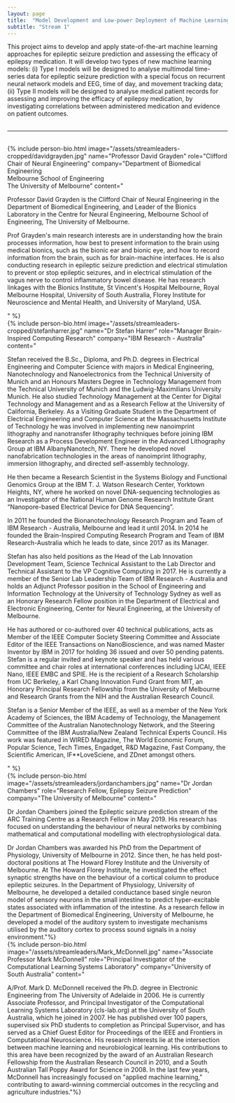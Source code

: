 ```yaml
---
layout: page
title:  "Model Development and Low-power Deployment of Machine Learning for Epileptic Seizure Prediction"
subtitle: "Stream 1"
---
```

This project aims to develop and apply state-of-the-art machine learning approaches for epileptic seizure prediction and assessing the efficacy of epilepsy medication.  It will develop two types of new machine learning models: (i) Type I models will be designed to analyse multimodal time-series data for epileptic seizure prediction with a special focus on recurrent neural network models and EEG, time of day, and movement tracking data; (ii) Type II models will be designed to analyse medical patient records for assessing and improving the efficacy of epilepsy medication, by investigating correlations between administered medication and evidence on patient outcomes.
<br><br>
<hr>
<br>
{% include person-bio.html
image="/assets/streamleaders-cropped/davidgrayden.jpg"
name="Professor David Grayden"
role="Clifford Chair of Neural Engineering"
company="Department of Biomedical Engineering<br>Melbourne School of Engineering<br>The University of Melbourne"
content="<p>Professor David Grayden is the Clifford Chair of Neural Engineering in the Department of Biomedical Engineering, and Leader of the Bionics Laboratory in the Centre for Neural Engineering, Melbourne School of Engineering, The University of Melbourne.</p>
<p>Prof Grayden&#39;s main research interests are in understanding how the brain processes information, how best to present information to the brain using medical bionics, such as the bionic ear and bionic eye, and how to record information from the brain, such as for brain-machine interfaces. He is also conducting research in epileptic seizure prediction and electrical stimulation to prevent or stop epileptic seizures, and in electrical stimulation of the vagus nerve to control inflammatory bowel disease. He has research linkages with the Bionics Institute, St Vincent&#39;s Hospital Melbourne, Royal Melbourne Hospital, University of South Australia, Florey Institute for Neuroscience and Mental Health, and University of Maryland, USA.</p>"
%}
<br>
{% include person-bio.html
image="/assets/streamleaders-cropped/stefanharrer.jpg"
name="Dr Stefan Harrer"
role="Manager Brain-Inspired Computing Research"
company="IBM Research - Australia"
content="<p>Stefan received the B.Sc., Diploma, and Ph.D. degrees in Electrical Engineering and Computer Science with majors in Medical Engineering, Nanotechnology and Nanoelectronics from the Technical University of Munich and an Honours Masters Degree in Technology Management from the Technical University of Munich and the Ludwig-Maximilians University Munich. He also studied Technology Management at the Center for Digital Technology and Management and as a Research Fellow at the University of California, Berkeley. As a Visiting Graduate Student in the Department of Electrical Engineering and Computer Science at the Massachusetts Institute of Technology he was involved in implementing new nanoimprint lithography and nanotransfer lithography techniques before joining IBM Research as a Process Development Engineer in the Advanced Lithography Group at IBM AlbanyNanotech, NY. There he developed novel nanofabrication technologies in the areas of nanoimprint lithography, immersion lithography, and directed self-assembly technology.</p><p>He then became a Research Scientist in the Systems Biology and Functional Genomics Group at the IBM T. J. Watson Research Center, Yorktown Heights, NY, where he worked on novel DNA-sequencing technologies as an Investigator of the National Human Genome Research Institute Grant “Nanopore-based Electrical Device for DNA Sequencing”.</p><p>In 2011 he founded the Bionanotechnology Research Program and Team of IBM Research - Australia, Melbourne and lead it until 2014. In 2014 he founded the Brain-Inspired Computing Research Program and Team of IBM Research-Australia which he leads to date, since 2017 as its Manager.</p><p>Stefan has also held positions as the Head of the Lab Innovation Development Team, Science Technical Assistant to the Lab Director and Technical Assistant to the VP Cognitive Computing in 2017. He is currently a member of the Senior Lab Leadership Team of IBM Research - Australia and holds an Adjunct Professor position in the School of Engineering and Information Technology at the University of Technology Sydney as well as an Honorary Research Fellow position in the Department of Electrical and Electronic Engineering, Center for Neural Engineering, at the University of Melbourne.</p><p>He has authored or co-authored over 40 technical publications, acts as Member of the IEEE Computer Society Steering Committee and Associate Editor of the IEEE Transactions on NanoBioscience, and was named Master Inventor by IBM in 2017 for holding 36 issued and over 50 pending patents. Stefan is a regular invited and keynote speaker and has held various committee and chair roles at international conferences including IJCAI, IEEE Nano, IEEE EMBC and SPIE. He is the recipient of a Research Scholarship from UC Berkeley, a Karl Chang Innovation Fund Grant from MIT, an Honorary Principal Research Fellowship from the University of Melbourne and Research Grants from the NIH and the Australian Research Council.</p><p>Stefan is a Senior Member of the IEEE, as well as a member of the New York Academy of Sciences, the IBM Academy of Technology, the Management Committee of the Australian Nanotechnology Network, and the Steering Committee of the IBM Australia/New Zealand Technical Experts Council. His work was featured in WIRED Magazine, The World Economic Forum, Popular Science, Tech Times, Engadget, R&D Magazine, Fast Company, the Scientific American, IF**LoveSciene, and ZDnet amongst others.</p>"
%}
<br>
{% include person-bio.html
image="/assets/streamleaders/jordanchambers.jpg"
name="Dr Jordan Chambers"
role="Research Fellow, Epilepsy Seizure Prediction"
company="The University of Melbourne"
content="<p>Dr Jordan Chambers joined the Epileptic seizure prediction stream of the ARC Training Centre as a Research Fellow in May 2019. His research has focused on understanding the behaviour of neural networks by combining mathematical and computational modelling with electrophysiological data.</p><p>
  
Dr Jordan Chambers was awarded his PhD from the Department of Physiology, University of Melbourne in 2012. Since then, he has held post-doctoral positions at The Howard Florey Institute and the University of Melbourne. At The Howard Florey Institute, he investigated the effect synaptic strengths have on the behaviour of a cortical column to produce epileptic seizures. In the Department of Physiology, University of Melbourne, he developed a detailed conductance based single neuron model of sensory neurons in the small intestine to predict hyper-excitable states associated with inflammation of the intestine. As a research fellow in the Department of Biomedical Engineering, University of Melbourne, he developed a model of the auditory system to investigate mechanisms utilised by the auditory cortex to process sound signals in a noisy environment."%}
<br>
{% include person-bio.html
image="/assets/streamleaders/Mark_McDonnell.jpg"
name="Associate Professor Mark McDonnell"
role="Principal Investigator of the Computational Learning Systems Laboratory"
company="University of South Australia"
content="<p>A/Prof. Mark D. McDonnell received the Ph.D. degree in Electronic Engineering from The University of Adelaide in 2006. He is currently Associate Professor, and Principal Investigator of the Computational Learning Systems Laboratory (cls-lab.org) at the University of South Australia, which he joined in 2007.  He has published over 100 papers, supervised six PhD students to completion as Principal Supervisor, and has served as a Chief Guest Editor for Proceedings of the IEEE and Frontiers in Computational Neuroscience. His research interests lie at the intersection between machine learning and neurobiological learning. His contributions to this area have been recognized by the award of an Australian Research Fellowship from the Australian Research Council in 2010, and a South Australian Tall Poppy Award for Science in 2008. In the last few years, McDonnell has increasingly focused on "applied machine learning,” contributing to award-winning commercial outcomes in the recycling and agriculture industries."%}
<br>
